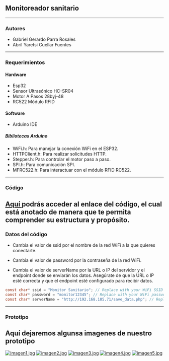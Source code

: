 ## Monitoreador sanitario

------------

### Autores 
- Gabriel Gerardo Parra Rosales
- Abril Yaretsi Cuellar Fuentes

------------

### Requerimientos
#### Hardware 
- Esp32
- Sensor Ultrasónico HC-SR04
- Motor A Pasos 28byj-48
- RC522 Módulo RFID

#### Software
- Arduino IDE

##### Bibliotecas Arduino
- WiFi.h: Para manejar la conexión WiFi en el ESP32.
- HTTPClient.h: Para realizar solicitudes HTTP.
- Stepper.h: Para controlar el motor paso a paso.
- SPI.h: Para comunicación SPI.
- MFRC522.h: Para interactuar con el módulo RFID RC522.

------------


### Código 
[Aquí ](https://github.com/Monitoreador/Prototipo/blob/9a9ba01c4b871aef2569257c4c182d00ce757c7d/proyecto_con_web.ino "Aquí ")podrás acceder al enlace del código, el cual está anotado de manera que te permita comprender su estructura y propósito.
------------

###  Datos del código 
- Cambia el valor de ssid por el nombre de la red WiFi a la que quieres conectarte.

- Cambia el valor de password por la contraseña de la red WiFi.

- Cambia el valor de serverName por la URL o IP del servidor y el endpoint donde se enviarán los datos. Asegúrate de que la URL o IP esté correcta y que el endpoint esté configurado para recibir datos.

```c
const char* ssid = "Monitor Sanitario"; // Replace with your WiFi SSID
const char* password = "monitor12345"; // Replace with your WiFi password
const char* serverName = "http://192.168.105.71/save_data.php"; // Replace with your server IP or domain

```

------------

### Prototipo 
Aquí dejaremos algunsa imagenes de nuestro prototipo 
------------

[![imagen1.jpg](https://i.postimg.cc/y8HX3n6y/imagen1.jpg)](https://postimg.cc/CzcfWGqR)
[![imagen2.jpg](https://i.postimg.cc/0y0GYmbR/imagen2.jpg)](https://postimg.cc/Yvjmkv6b)
[![imagen3.jpg](https://i.postimg.cc/Gp3Fq2yB/imagen3.jpg)](https://postimg.cc/VJT0Nz41)
[![imagen4.jpg](https://i.postimg.cc/0Ntp3sYV/imagen4.jpg)](https://postimg.cc/DWXJJRYG)
[![imagen5.jpg](https://i.postimg.cc/vBcWwNXb/imagen5.jpg)](https://postimg.cc/zbYLnp9c)

